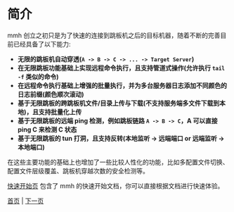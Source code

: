 # 简介

mmh 创立之初只是为了快速的连接到跳板机之后的目标机器，随着不断的完善目前已经具备了以下能力:

- **无限的跳板机自动穿透(`A -> B -> C -> ... -> Target Server`)**
- **在无限跳板功能基础上实现远程命令执行，且支持管道式操作(允许执行 `tail -f` 类似的命令)**
- **在远程命令执行基础上增强的批量执行，并为多台服务器日志添加不同颜色的日志前缀(颜色顺次滚动)**
- **基于无限跳板的跨跳板机文件/目录上传与下载(不支持服务端多文件下载到本地)，且支持批量化上传**
- **基于无限跳板的远端 ping 检测，例如跳板链路 `A -> B -> C`，A 可以直接 ping C 来检测 C 状态**
- **基于无限跳板的 tun 打洞，且支持反转(本地监听 -> 远端端口 or 远端监听 -> 本地端口)**

在这些主要功能的基础上也增加了一些比较人性化的功能，比如多配置文件切换、配置文件层级覆盖、跳板机穿越次数的安全检测等。

[快速开始页](quick_start) 包含了 mmh 的快速开始文档，你可以直接根据文档进行快速体验。

[首页](.) | [下一页](quick_start)
